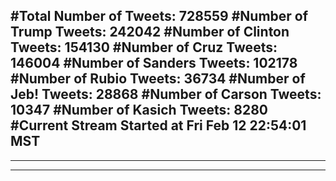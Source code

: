 #Total Number of Tweets: 728559 
#Number of Trump Tweets: 242042
#Number of Clinton Tweets: 154130
#Number of Cruz Tweets: 146004
#Number of Sanders Tweets: 102178
#Number of Rubio Tweets: 36734
#Number of Jeb! Tweets: 28868
#Number of Carson Tweets: 10347
#Number of Kasich Tweets: 8280
#Current Stream Started at Fri Feb 12 22:54:01 MST
---
---
---
